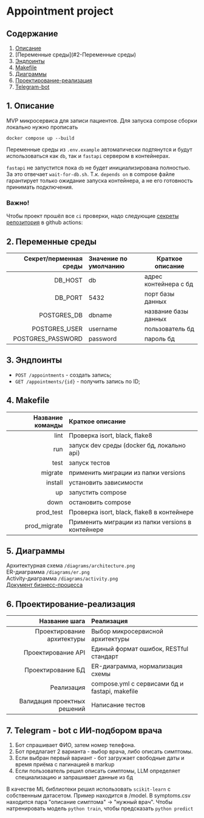 # Appointment project

## Содержание

1. [Описание](#1-описание)
2. [Переменные среды](#2-Переменные среды)
3. [Эндпоинты](#3-эндпоинты)
4. [Makefile](#4-makefile)
5. [Диаграммы](#5-диаграммы)
6. [Проектирование-реализация](#6-проектирование-реализация)
7. [Telegram-bot](#7-telegram---bot-с-ии-подбором-врача)

## 1. Описание

MVP микросервиса для записи пациентов. Для запуска compose сборки локально
нужно прописать

`docker compose up --build`

Переменные среды из `.env.example` автоматически подтянутся и будут использоваться как `db`,
так и `fastapi` сервером в контейнерах.

`fastapi` не запустится пока `db` не будет инициализирована полностью. За это отвечает `wait-for-db.sh`.
Т.к. `depends on` в compose файле гарантирует только ожидание запуска контейнера, а не его готовность
принимать подключения.

### Важно!

Чтобы проект прошёл все `ci` проверки, надо
следующие [секреты репозитория](https://docs.github.com/en/actions/how-tos/security-for-github-actions/security-guides/using-secrets-in-github-actions)
в github actions:

## 2. Переменные среды

| Секрет/перменная среды | Значение по умолчанию | Краткое описание      |
|-----------------------:|:----------------------|-----------------------|
|                DB_HOST | db                    | адрес контейнера с бд |
|                DB_PORT | 5432                  | порт базы данных      |
|            POSTGRES_DB | dbname                | название базы данных  |
|          POSTGRES_USER | username              | пользователь бд       |
|      POSTGRES_PASSWORD | password              | пароль бд             |

## 3. Эндпоинты

- `POST /appointments` - создать запись;
- `GET /appointments/{id}` - получить запись по ID;

## 4. Makefile

| Название команды | Краткое описание                                  |
|-----------------:|:--------------------------------------------------|
|             lint | Проверка isort, black, flake8                     |
|              run | запуск dev среды (docker бд, локально api)        |
|             test | запуск тестов                                     |
|          migrate | применить миграции из папки versions              |
|          install | установить зависимости                            |
|               up | запустить compose                                 |
|             down | остановить compose                                |
|        prod_test | Проверка isort, black, flake8 в контейнере        |
|     prod_migrate | Применить миграции из папки versions в контейнере |

## 5. Диаграммы

Архитектурная схема `/diagrams/architecture.png`  
ER-диаграмма `/diagrams/er.png`  
Activity-диаграмма `/diagrams/activity.png`  
[Документ бизнесс-процесса](https://miro.com/welcomeonboard/K2UvTFh4ZFNoYU10SERnbTJQNjJqb01IL1VNaTdLVFBvbmZxNm9rNU5sanRwR1BQeXlBRmI4YkFkNmU0NGVaTjNSeTdTdkpuZkZmNDB1MVllWGw2Yndub2NidW1pNFhoSWR4N3RaQTc0WW1NREQ2cDZLWHMrUW5Yd2VQdFVJY1FnbHpza3F6REdEcmNpNEFOMmJXWXBBPT0hdjE=?share_link_id=575849172273)

## 6. Проектирование-реализация

|               Название шага | Реализация                                     |
|----------------------------:|:-----------------------------------------------|
|  Проектирование архитектуры | Выбор микросервисной архитектуры               |
|          Проектирование API | Единый формат ошибок, RESTful стандарт         |
|           Проектирование БД | ER-диаграмма, нормализация схемы               |
|                  Реализация | compose.yml с сервисами бд и fastapi, makefile |
| Валидация проектных решений | Написание тестов                               |

## 7. Telegram - bot с ИИ-подбором врача

1. Бот спрашивает ФИО, затем номер телефона.
2. Бот предлагает 2 варианта - выбор врача, либо описать симптомы.
3. Если выбран первый вариант - бот загружает свободные даты и время приёма с пагинацией в markup
4. Если пользователь решил описать симптомы, LLM определяет специализацию и запрашивает данные из бд

В качестве ML библиотеки решил использовать `scikit-learn` с собственным датасетом. Пример находится в /model.
В symptoms.csv находится пара "описание симптома" -> "нужный врач".
Чтобы натренировать модель `python train`, чтобы предсказать `python predict`
